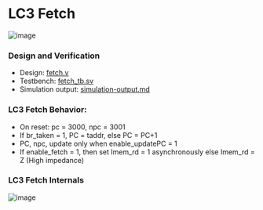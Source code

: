 # LC3 Fetch
![image](https://github.com/coolnikitav/coding-lessons/assets/30304422/ededf866-5fda-4685-9657-f4175535e364)

### Design and Verification
- Design: [fetch.v](https://github.com/coolnikitav/nikitas-notebook/blob/main/engineering/lc3-controller-project1/fetch/fetch.v)
- Testbench: [fetch_tb.sv](https://github.com/coolnikitav/nikitas-notebook/blob/main/engineering/lc3-controller-project1/fetch/fetch_tb.sv)
- Simulation output: [simulation-output.md](https://github.com/coolnikitav/nikitas-notebook/blob/main/engineering/lc3-controller-project1/fetch/simulation-output.md)

### LC3 Fetch Behavior:
- On reset: pc = 3000, npc = 3001
- If br_taken = 1, PC = taddr, else PC = PC+1
- PC, npc, update only when enable_updatePC = 1
- If enable_fetch = 1, then set Imem_rd = 1 asynchronously else Imem_rd = Z (High impedance)

### LC3 Fetch Internals
![image](https://github.com/coolnikitav/coding-lessons/assets/30304422/db861a19-5a0b-416b-8353-7dfb2a9304eb)
